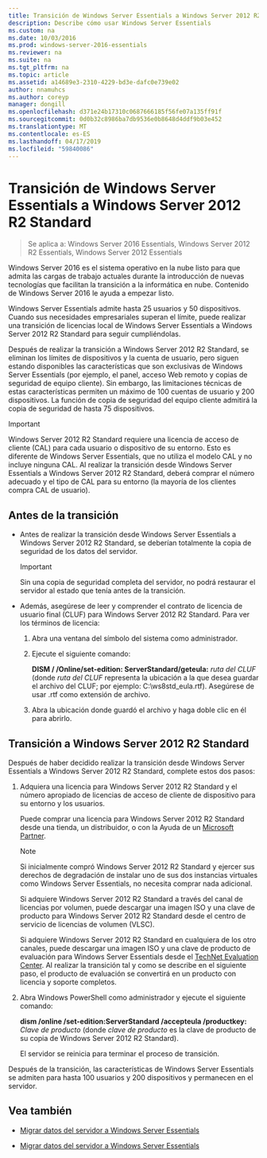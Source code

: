 ```yaml
---
title: Transición de Windows Server Essentials a Windows Server 2012 R2 Standard
description: Describe cómo usar Windows Server Essentials
ms.custom: na
ms.date: 10/03/2016
ms.prod: windows-server-2016-essentials
ms.reviewer: na
ms.suite: na
ms.tgt_pltfrm: na
ms.topic: article
ms.assetid: a14689e3-2310-4229-bd3e-dafc0e739e02
author: nnamuhcs
ms.author: coreyp
manager: dongill
ms.openlocfilehash: d371e24b17310c0687666185f56fe07a135ff91f
ms.sourcegitcommit: 0d0b32c8986ba7db9536e0b8648d4ddf9b03e452
ms.translationtype: MT
ms.contentlocale: es-ES
ms.lasthandoff: 04/17/2019
ms.locfileid: "59840086"
---
```

# <a name="transition-from-windows-server-essentials-to-windows-server-2012-r2-standard"></a>Transición de Windows Server Essentials a Windows Server 2012 R2 Standard

>Se aplica a: Windows Server 2016 Essentials, Windows Server 2012 R2 Essentials, Windows Server 2012 Essentials

Windows Server 2016 es el sistema operativo en la nube listo para que admita las cargas de trabajo actuales durante la introducción de nuevas tecnologías que facilitan la transición a la informática en nube. Contenido de Windows Server 2016 le ayuda a empezar listo.

 Windows Server Essentials admite hasta 25 usuarios y 50 dispositivos. Cuando sus necesidades empresariales superan el límite, puede realizar una transición de licencias local de Windows Server Essentials a Windows Server 2012 R2 Standard para seguir cumpliéndolas.  
  
 Después de realizar la transición a Windows Server 2012 R2 Standard, se eliminan los límites de dispositivos y la cuenta de usuario, pero siguen estando disponibles las características que son exclusivas de Windows Server Essentials (por ejemplo, el panel, acceso Web remoto y copias de seguridad de equipo cliente). Sin embargo, las limitaciones técnicas de estas características permiten un máximo de 100 cuentas de usuario y 200 dispositivos. La función de copia de seguridad del equipo cliente admitirá la copia de seguridad de hasta 75 dispositivos.  
  
> [!IMPORTANT]
>   Windows Server 2012 R2 Standard requiere una licencia de acceso de cliente (CAL) para cada usuario o dispositivo de su entorno. Esto es diferente de Windows Server Essentials, que no utiliza el modelo CAL y no incluye ninguna CAL. Al realizar la transición desde Windows Server Essentials a Windows Server 2012 R2 Standard, deberá comprar el número adecuado y el tipo de CAL para su entorno (la mayoría de los clientes compra CAL de usuario).  
  
## <a name="before-the-transition"></a>Antes de la transición  
  
-   Antes de realizar la transición desde Windows Server Essentials a Windows Server 2012 R2 Standard, se deberían totalmente la copia de seguridad de los datos del servidor.  
  
    > [!IMPORTANT]
    >  Sin una copia de seguridad completa del servidor, no podrá restaurar el servidor al estado que tenía antes de la transición.  
  
-   Además, asegúrese de leer y comprender el contrato de licencia de usuario final (CLUF) para Windows Server 2012 R2 Standard. Para ver los términos de licencia:  
  
    1.  Abra una ventana del símbolo del sistema como administrador.  
  
    2.  Ejecute el siguiente comando:  
  
         **DISM / /Online/set-edition: ServerStandard/geteula:** *ruta del CLUF* (donde *ruta del CLUF* representa la ubicación a la que desea guardar el archivo del CLUF; por ejemplo: C:\ws8std_eula.rtf). Asegúrese de usar .rtf como extensión de archivo.  
  
    3.  Abra la ubicación donde guardó el archivo y haga doble clic en él para abrirlo.  
  
## <a name="transition-to--windows-server-2012-r2-standard"></a>Transición a Windows Server 2012 R2 Standard  
 Después de haber decidido realizar la transición desde Windows Server Essentials a Windows Server 2012 R2 Standard, complete estos dos pasos:  
  
1.  Adquiera una licencia para Windows Server 2012 R2 Standard y el número apropiado de licencias de acceso de cliente de dispositivo para su entorno y los usuarios.  
  
     Puede comprar una licencia para Windows Server 2012 R2 Standard desde una tienda, un distribuidor, o con la Ayuda de un [Microsoft Partner](https://pinpoint.microsoft.com/SelectCulture.aspx).  
  
    > [!NOTE]
    >  Si inicialmente compró Windows Server 2012 R2 Standard y ejercer sus derechos de degradación de instalar uno de sus dos instancias virtuales como Windows Server Essentials, no necesita comprar nada adicional.  
    >   
    >  Si adquiere Windows Server 2012 R2 Standard a través del canal de licencias por volumen, puede descargar una imagen ISO y una clave de producto para Windows Server 2012 R2 Standard desde el centro de servicio de licencias de volumen (VLSC).  
    >   
    >  Si adquiere Windows Server 2012 R2 Standard en cualquiera de los otro canales, puede descargar una imagen ISO y una clave de producto de evaluación para Windows Server Essentials desde el [TechNet Evaluation Center](https://technet.microsoft.com/evalcenter/jj659306.aspx). Al realizar la transición tal y como se describe en el siguiente paso, el producto de evaluación se convertirá en un producto con licencia y soporte completos.  
  
2.  Abra Windows PowerShell como administrador y ejecute el siguiente comando:  
  
     **dism /online /set-edition:ServerStandard /accepteula /productkey:** *Clave de producto* (donde *clave de producto* es la clave de producto de su copia de Windows Server 2012 R2 Standard).  
  
     El servidor se reinicia para terminar el proceso de transición.  
  
 Después de la transición, las características de Windows Server Essentials se admiten para hasta 100 usuarios y 200 dispositivos y permanecen en el servidor.  
  
## <a name="see-also"></a>Vea también  
  

-   [Migrar datos del servidor a Windows Server Essentials](Migrate-Server-Data-to-Windows-Server-Essentials.md)

-   [Migrar datos del servidor a Windows Server Essentials](../migrate/Migrate-Server-Data-to-Windows-Server-Essentials.md)

